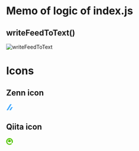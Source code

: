 # Memo of logic of index.js

## writeFeedToText()

![writeFeedToText]()

# Icons

## Zenn icon

![ZennIcon](zenn.png)

## Qiita icon
![QiitaIcon](qiita.png)

